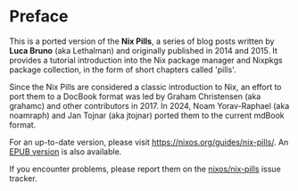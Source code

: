 # Preface

This is a ported version of the **Nix Pills**, a series of blog posts written by **Luca Bruno** (aka Lethalman) and originally published in 2014 and 2015.
It provides a tutorial introduction into the Nix package manager and Nixpkgs package collection, in the form of short chapters called 'pills'.

Since the Nix Pills are considered a classic introduction to Nix, an effort to port them to a DocBook format was led by Graham Christensen (aka grahamc) and other contributors in 2017.
In 2024, Noam Yorav-Raphael (aka noamraph) and Jan Tojnar (aka jtojnar) ported them to the current mdBook format.

For an up-to-date version, please visit <https://nixos.org/guides/nix-pills/>.
An [EPUB version](https://nixos.org/guides/nix-pills/nix-pills.epub) is also available.

If you encounter problems, please report them on the [nixos/nix-pills](https://github.com/NixOS/nix-pills/issues) issue tracker.
